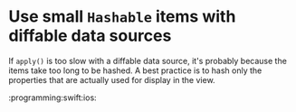 # Use small `Hashable` items with diffable data sources

If `apply()` is too slow with a diffable data source, it's probably because the items take too long to be hashed. A best practice is to hash only the properties that are actually used for display in the view.

:programming:swift:ios:
